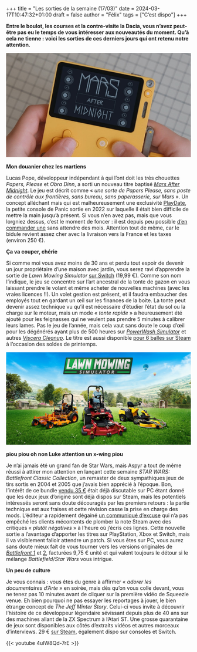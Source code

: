 +++
title = "Les sorties de la semaine (17/03)"
date = 2024-03-17T10:47:32+01:00
draft = false
author = "Félix"
tags = ["C’est dispo"]
+++

**Entre le boulot, les courses et la contre-visite la Dacia, vous n’avez peut-être pas eu le temps de vous intéresser aux nouveautés du moment. Qu’à cela ne tienne : voici les sorties de ces derniers jours qui ont retenu notre attention.**

![Le jeu Mars After Midnight sur PlayDate](PlayDate.jpeg)

**Mon douanier chez les martiens**

Lucas Pope, développeur indépendant à qui l’ont doit les très chouettes *Papers, Please* et *Obra Dinn*, a sorti un nouveau titre baptisé *[Mars After Midnight](https://dukope.itch.io/mars-after-midnight)*. Le jeu est décrit comme « *une sorte de Papers Please, sans poste de contrôle aux frontières, sans bureau, sans paperasserie, sur Mars* ». Un concept alléchant mais qui est malheureusement une exclusivité [PlayDate](https://play.date), la petite console de Panic sortie en 2022 sur laquelle il était bien difficile de mettre la main jusqu’à présent. Si vous n’en avez pas, mais que vous lorgniez dessus, c’est le moment de foncer : il est depuis peu possible [d’en commander une](https://play.date) sans attendre des mois. Attention tout de même, car le bidule revient assez cher avec la livraison vers la France et les taxes (environ 250 €).


**Ça va couper, chérie**

Si comme moi vous avez moins de 30 ans et perdu tout espoir de devenir un jour propriétaire d’une maison avec jardin, vous serez ravi d’apprendre la sortie de *Lawn Mowing Simulator* [sur Switch](https://www.nintendo.fr/Jeux/Jeux-a-telecharger-sur-Nintendo-Switch/Lawn-Mowing-Simulator-2501923.html) (19,99 €). Comme son nom l’indique, le jeu se concentre sur l’art ancestral de la tonte de gazon en vous laissant prendre le volant et même acheter de nouvelles machines (avec les vraies licences !!). Un volet gestion est présent, et il faudra embaucher des employés tout en gardant un œil sur les finances de la boite. La tonte peut devenir assez technique vu qu’il est nécessaire d’étudier l’état du sol ou la charge sur le moteur, mais un mode « *tonte rapide* » a heureusement été ajouté pour les feignasses qui ne veulent pas prendre 5 minutes à calibrer leurs lames. Pas le jeu de l’année, mais cela vaut sans doute le coup d’œil pour les dégénérés ayant plus de 500 heures sur *[PowerWash Simulator](https://store.steampowered.com/app/1290000/PowerWash_Simulator/)* et autres *[Viscera Cleanup](https://store.steampowered.com/app/246900/Viscera_Cleanup_Detail/)*. Le titre est aussi disponible [pour 6 balles sur Steam](https://store.steampowered.com/app/1480560/Lawn_Mowing_Simulator/) à l’occasion des soldes de printemps.

![Image promotionnelle du jeu Lawn Mowing Simulator.](lawnm.jpg)

**piou piou oh non Luke attention un x-wing piou**

Je n’ai jamais été un grand fan de Star Wars, mais Aspyr a tout de même réussi à attirer mon attention en lançant cette semaine *STAR WARS: Battlefront Classic Collection*, un remaster de deux sympathiques jeux de tirs sortis en 2004 et 2005 que j’avais bien apprécié à l’époque. Bon, l’intérêt de ce bundle [vendu 35 €](https://store.steampowered.com/app/2446550/STAR_WARS_Battlefront_Classic_Collection/) était déjà discutable sur PC étant donné que les deux jeux d’origine sont déjà dispos sur Steam, mais les potentiels intéressés seront sans doute découragés par les premiers retours : la partie technique est aux fraises et cette révision casse la prise en charge des mods. L’éditeur a rapidement dégainé [un communiqué d’excuse](https://support.aspyr.com/hc/en-us/articles/25019494892429-An-update-on-the-STAR-WARS-Battlefront-Classic-Collection) qui n’a pas empêché les clients mécontents de plomber la note Steam avec des critiques « *plutôt négatives* » à l’heure où j’écris ces lignes. Cette nouvelle sortie a l’avantage d’apporter les titres sur PlayStation, Xbox et Switch, mais il va visiblement falloir attendre un patch. Si vous êtes sur PC, vous aurez sans doute mieux fait de vous tourner vers les versions originales de *[Battlefront 1](https://store.steampowered.com/app/1058020/STAR_WARS_Battlefront_Classic_2004/)* et [2](https://store.steampowered.com/app/6060/STAR_WARS_Battlefront_II_Classic_2005/), facturées 9,75 € unité et qui valent toujours le détour si le mélange *Battlefield/Star Wars* vous intrigue.

**Un peu de culture**

Je vous connais : vous êtes du genre à affirmer « *adorer les documentaires d’Arte* » en soirée, mais dès qu’on vous colle devant, vous ne tenez pas 10 minutes avant de cliquer sur la première vidéo de Squeezie venue. Eh bien pourquoi ne pas essayer les reportages à jouer, le bien étrange concept de *The Jeff Minter Story*. Celui-ci vous invite à découvrir l’histoire de ce développeur légendaire sévissant depuis plus de 40 ans sur des machines allant de la ZX Spectrum à l’Atari ST. Une grosse quarantaine de jeux sont disponibles aux côtés d’extraits vidéos et autres morceaux d’interviews. 29 € [sur Steam](https://store.steampowered.com/app/2236680/Llamasoft_The_Jeff_Minter_Story/), également dispo sur consoles et Switch.

{{< youtube 4uIW8Qd-7rE >}} 